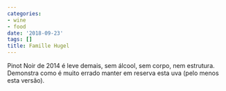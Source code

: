 ```yaml
---
categories:
- wine
- food
date: '2018-09-23'
tags: []
title: Famille Hugel
---
```


Pinot Noir de 2014 é leve demais, sem álcool, sem corpo, nem estrutura. Demonstra como é muito errado manter em reserva esta uva (pelo menos esta versão).